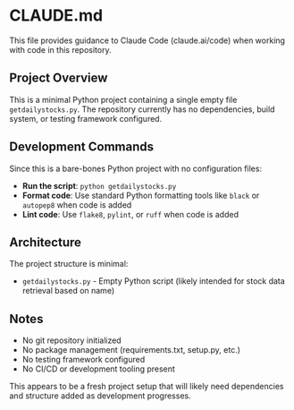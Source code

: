 # CLAUDE.md

This file provides guidance to Claude Code (claude.ai/code) when working with code in this repository.

## Project Overview

This is a minimal Python project containing a single empty file `getdailystocks.py`. The repository currently has no dependencies, build system, or testing framework configured.

## Development Commands

Since this is a bare-bones Python project with no configuration files:

- **Run the script**: `python getdailystocks.py`
- **Format code**: Use standard Python formatting tools like `black` or `autopep8` when code is added
- **Lint code**: Use `flake8`, `pylint`, or `ruff` when code is added

## Architecture

The project structure is minimal:
- `getdailystocks.py` - Empty Python script (likely intended for stock data retrieval based on name)

## Notes

- No git repository initialized
- No package management (requirements.txt, setup.py, etc.) 
- No testing framework configured
- No CI/CD or development tooling present

This appears to be a fresh project setup that will likely need dependencies and structure added as development progresses.